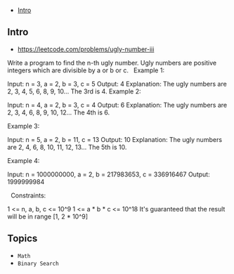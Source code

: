 - [Intro](#intro)

## Intro

- https://leetcode.com/problems/ugly-number-iii

Write a program to find the n-th ugly number.
Ugly numbers are positive integers which are divisible by a or b or c.
 
Example 1:

Input: n = 3, a = 2, b = 3, c = 5
Output: 4
Explanation: The ugly numbers are 2, 3, 4, 5, 6, 8, 9, 10... The 3rd is 4.
Example 2:

Input: n = 4, a = 2, b = 3, c = 4
Output: 6
Explanation: The ugly numbers are 2, 3, 4, 6, 8, 9, 10, 12... The 4th is 6.

Example 3:

Input: n = 5, a = 2, b = 11, c = 13
Output: 10
Explanation: The ugly numbers are 2, 4, 6, 8, 10, 11, 12, 13... The 5th is 10.

Example 4:

Input: n = 1000000000, a = 2, b = 217983653, c = 336916467
Output: 1999999984

 
Constraints:

1 <= n, a, b, c <= 10^9
1 <= a * b * c <= 10^18
It's guaranteed that the result will be in range [1, 2 * 10^9]



## Topics

- `Math`
- `Binary Search`


